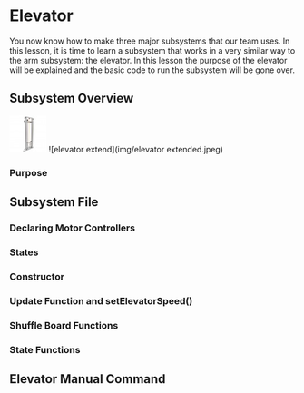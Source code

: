 # Elevator
You now know how to make three major subsystems that our team uses. In this lesson, it is time to learn a subsystem that works in a very similar way to the arm subsystem: the elevator. In this lesson the purpose of the elevator will be explained and the basic code to run the subsystem will be gone over.
## Subsystem Overview

![elevator](img/elevator.jpg)                           ![elevator extend](img/elevator extended.jpeg)

### Purpose

## Subsystem File

### Declaring Motor Controllers

### States

### Constructor

### Update Function and setElevatorSpeed()

### Shuffle Board Functions

### State Functions

## Elevator Manual Command

